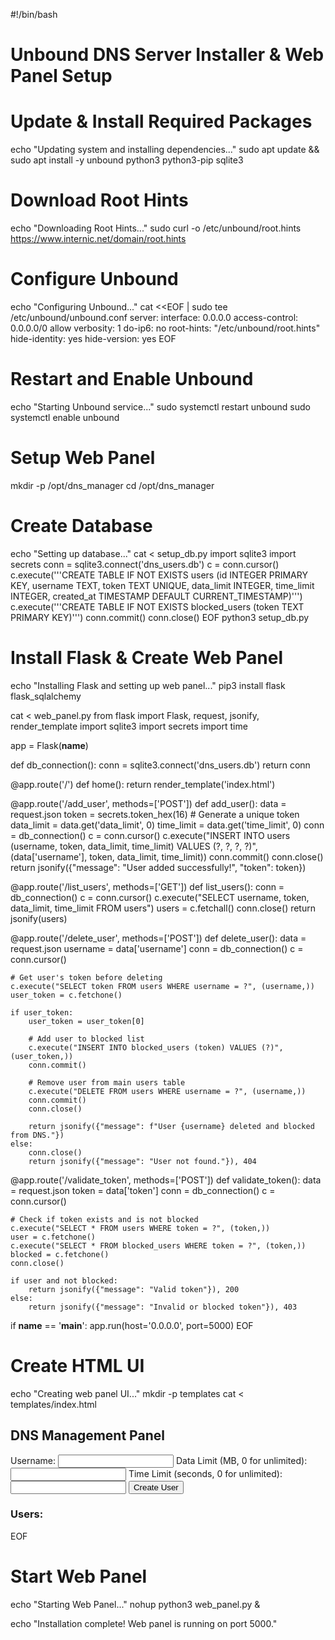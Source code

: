 #!/bin/bash
# Unbound DNS Server Installer & Web Panel Setup

# Update & Install Required Packages
echo "Updating system and installing dependencies..."
sudo apt update && sudo apt install -y unbound python3 python3-pip sqlite3

# Download Root Hints
echo "Downloading Root Hints..."
sudo curl -o /etc/unbound/root.hints https://www.internic.net/domain/root.hints

# Configure Unbound
echo "Configuring Unbound..."
cat <<EOF | sudo tee /etc/unbound/unbound.conf
server:
    interface: 0.0.0.0
    access-control: 0.0.0.0/0 allow
    verbosity: 1
    do-ip6: no
    root-hints: "/etc/unbound/root.hints"
    hide-identity: yes
    hide-version: yes
EOF

# Restart and Enable Unbound
echo "Starting Unbound service..."
sudo systemctl restart unbound
sudo systemctl enable unbound

# Setup Web Panel
mkdir -p /opt/dns_manager
cd /opt/dns_manager

# Create Database
echo "Setting up database..."
cat <<EOF > setup_db.py
import sqlite3
import secrets
conn = sqlite3.connect('dns_users.db')
c = conn.cursor()
c.execute('''CREATE TABLE IF NOT EXISTS users (id INTEGER PRIMARY KEY, username TEXT, token TEXT UNIQUE, data_limit INTEGER, time_limit INTEGER, created_at TIMESTAMP DEFAULT CURRENT_TIMESTAMP)''')
c.execute('''CREATE TABLE IF NOT EXISTS blocked_users (token TEXT PRIMARY KEY)''')
conn.commit()
conn.close()
EOF
python3 setup_db.py

# Install Flask & Create Web Panel
echo "Installing Flask and setting up web panel..."
pip3 install flask flask_sqlalchemy

cat <<EOF > web_panel.py
from flask import Flask, request, jsonify, render_template
import sqlite3
import secrets
import time

app = Flask(__name__)

def db_connection():
    conn = sqlite3.connect('dns_users.db')
    return conn

@app.route('/')
def home():
    return render_template('index.html')

@app.route('/add_user', methods=['POST'])
def add_user():
    data = request.json
    token = secrets.token_hex(16)  # Generate a unique token
    data_limit = data.get('data_limit', 0)
    time_limit = data.get('time_limit', 0)
    conn = db_connection()
    c = conn.cursor()
    c.execute("INSERT INTO users (username, token, data_limit, time_limit) VALUES (?, ?, ?, ?)",
              (data['username'], token, data_limit, time_limit))
    conn.commit()
    conn.close()
    return jsonify({"message": "User added successfully!", "token": token})

@app.route('/list_users', methods=['GET'])
def list_users():
    conn = db_connection()
    c = conn.cursor()
    c.execute("SELECT username, token, data_limit, time_limit FROM users")
    users = c.fetchall()
    conn.close()
    return jsonify(users)

@app.route('/delete_user', methods=['POST'])
def delete_user():
    data = request.json
    username = data['username']
    conn = db_connection()
    c = conn.cursor()
    
    # Get user's token before deleting
    c.execute("SELECT token FROM users WHERE username = ?", (username,))
    user_token = c.fetchone()
    
    if user_token:
        user_token = user_token[0]
        
        # Add user to blocked list
        c.execute("INSERT INTO blocked_users (token) VALUES (?)", (user_token,))
        conn.commit()
        
        # Remove user from main users table
        c.execute("DELETE FROM users WHERE username = ?", (username,))
        conn.commit()
        conn.close()
        
        return jsonify({"message": f"User {username} deleted and blocked from DNS."})
    else:
        conn.close()
        return jsonify({"message": "User not found."}), 404

@app.route('/validate_token', methods=['POST'])
def validate_token():
    data = request.json
    token = data['token']
    conn = db_connection()
    c = conn.cursor()
    
    # Check if token exists and is not blocked
    c.execute("SELECT * FROM users WHERE token = ?", (token,))
    user = c.fetchone()
    c.execute("SELECT * FROM blocked_users WHERE token = ?", (token,))
    blocked = c.fetchone()
    conn.close()
    
    if user and not blocked:
        return jsonify({"message": "Valid token"}), 200
    else:
        return jsonify({"message": "Invalid or blocked token"}), 403

if __name__ == '__main__':
    app.run(host='0.0.0.0', port=5000)
EOF

# Create HTML UI
echo "Creating web panel UI..."
mkdir -p templates
cat <<EOF > templates/index.html
<!DOCTYPE html>
<html>
<head>
    <title>DNS Management Panel</title>
</head>
<body>
    <h2>DNS Management Panel</h2>
    <form action="/add_user" method="post">
        <label>Username:</label>
        <input type="text" name="username" required>
        <label>Data Limit (MB, 0 for unlimited):</label>
        <input type="number" name="data_limit" min="0">
        <label>Time Limit (seconds, 0 for unlimited):</label>
        <input type="number" name="time_limit" min="0">
        <button type="submit">Create User</button>
    </form>
    <h3>Users:</h3>
    <div id="user-list"></div>
    <script>
        fetch('/list_users')
            .then(response => response.json())
            .then(data => {
                let userList = document.getElementById('user-list');
                data.forEach(user => {
                    userList.innerHTML += `<p>${user[0]} - Token: ${user[1]}</p>`;
                });
            });
    </script>
</body>
</html>
EOF

# Start Web Panel
echo "Starting Web Panel..."
nohup python3 web_panel.py &

echo "Installation complete! Web panel is running on port 5000."
